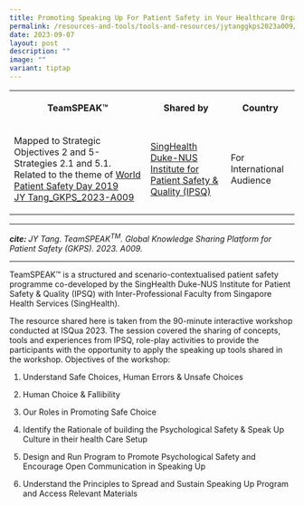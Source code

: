 ```yaml
---
title: Promoting Speaking Up For Patient Safety in Your Healthcare Organization
permalink: /resources-and-tools/tools-and-resources/jytanggkps2023a009/
date: 2023-09-07
layout: post
description: ""
image: ""
variant: tiptap
---
```

<table>
<tbody>
<tr>
<th rowspan="1" colspan="1">
<p>TeamSPEAK™</p>
</th>
<th rowspan="1" colspan="1">
<p>Shared by</p>
</th>
<th rowspan="1" colspan="1">
<p>Country</p>
</th>
</tr>
<tr>
<td rowspan="1" colspan="1">
<p>Mapped to Strategic Objectives 2 and 5- Strategies 2.1 and 5.1. Related
to the theme of <a href="https://www.who.int/campaigns/world-patient-safety-day/2019" rel="noopener noreferrer nofollow" target="_blank">World Patient Safety Day 2019</a> 
<br><a href="/files/jy tang_gkps_2023-a009.pdf" rel="noopener noreferrer nofollow" target="_blank">JY Tang_GKPS_2023-A009</a>
</p>
</td>
<td rowspan="1" colspan="1">
<p><a href="https://www.singhealthdukenus.com.sg/ipsq/" rel="noopener noreferrer nofollow" target="_blank">SingHealth Duke-NUS Institute for Patient Safety &amp; Quality (IPSQ)</a>
</p>
</td>
<td rowspan="1" colspan="1">
<p>For International Audience</p>
</td>
</tr>
</tbody>
</table>
<hr>
<p><strong><em>cite: </em></strong><em>JY Tang. TeamSPEAK<sup>TM</sup>. Global Knowledge Sharing Platform for Patient Safety (GKPS). 2023. A009.</em>
</p>
<hr>
<p>TeamSPEAK™ is a structured and scenario-contextualised patient safety
programme co-developed by the SingHealth Duke-NUS Institute for Patient
Safety &amp; Quality (IPSQ) with Inter-Professional Faculty from Singapore
Health Services (SingHealth).</p>
<p>The resource shared here is taken from the 90-minute interactive workshop
conducted at ISQua 2023. The session covered the sharing of concepts, tools
and experiences from IPSQ, role-play activities to provide the participants
with the opportunity to apply the speaking up tools shared in the workshop.
Objectives of the workshop:</p>
<ol data-tight="true" class="tight">
<li>
<p>Understand Safe Choices, Human Errors &amp; Unsafe Choices</p>
</li>
<li>
<p>Human Choice &amp; Fallibility</p>
</li>
<li>
<p>Our Roles in Promoting Safe Choice</p>
</li>
<li>
<p>Identify the Rationale of building the Psychological Safety &amp; Speak
Up Culture in their health Care Setup</p>
</li>
<li>
<p>Design and Run Program to Promote Psychological Safety and Encourage Open
Communication in Speaking Up</p>
</li>
<li>
<p>Understand the Principles to Spread and Sustain Speaking Up Program and
Access Relevant Materials</p>
</li>
</ol>
<p></p>